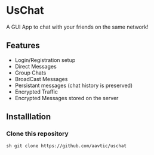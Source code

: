 # UsChat

A GUI App to chat with your friends on the same network!

## Features
-   Login/Registration setup
-   Direct Messages
-   Group Chats
-   BroadCast Messages
-   Persistant messages (chat history is preserved)
-   Encrypted Traffic
-   Encrypted Messages stored on the server

## Installlation

### Clone this repository

`sh
git clone https://github.com/aavtic/uschat
`
